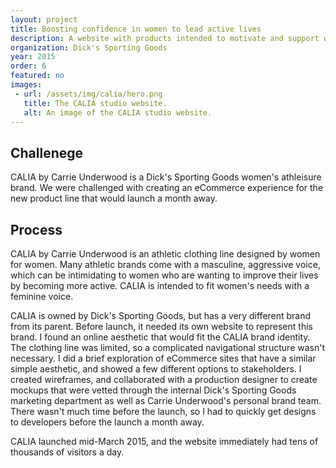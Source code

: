 ```yaml
---
layout: project
title: Boosting confidence in women to lead active lives
description: A website with products intended to motivate and support women who want to lead active, healthy lifestyles.
organization: Dick's Sporting Goods
year: 2015
order: 6
featured: no
images: 
 - url: /assets/img/calia/hero.png
   title: The CALIA studio website.
   alt: An image of the CALIA studio website.
---
```


## Challenege

CALIA by Carrie Underwood is a Dick's Sporting Goods women's athleisure brand. We were challenged with creating an eCommerce experience for the new product line that would launch a month away.

## Process

CALIA by Carrie Underwood is an athletic clothing line designed by women for women. Many athletic brands come with a masculine, aggressive voice, which can be intimidating to women who are wanting to improve their lives by becoming more active. CALIA is intended to fit women's needs with a feminine voice. 

CALIA is owned by Dick's Sporting Goods, but has a very different brand from its parent. Before launch, it needed its own website to represent this brand. I found an online aesthetic that would fit the CALIA brand identity. The clothing line was limited, so a complicated navigational structure wasn't necessary. I did a brief exploration of eCommerce sites that have a similar simple aesthetic, and showed a few different options to stakeholders. I created wireframes, and collaborated with a production designer to create mockups that were vetted through the internal Dick's Sporting Goods marketing department as well as Carrie Underwood's personal brand team. There wasn't much time before the launch, so I had to quickly get designs to developers before the launch a month away. 

CALIA launched mid-March 2015, and the website immediately had tens of thousands of visitors a day.